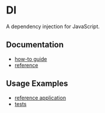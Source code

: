 # DI

A dependency injection for JavaScript.

## Documentation

- [how-to guide](docs/HOW-TO.md)
- [reference](docs/REFERENCE.md)

## Usage Examples

- [reference application](example/src/index.js)
- [tests](test/di.test.js)
